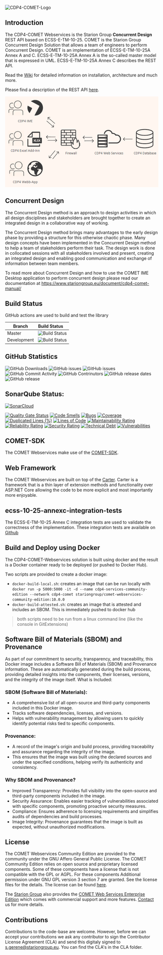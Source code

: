 ![CDP4-COMET-Logo](https://raw.githubusercontent.com/STARIONGROUP/COMET-WebServices-Community-Edition/master/COMET-Community-Edition.jpg)

## Introduction

The CDP4-COMET Webservices is the Starion Group **Concurrent Design** REST API based on ECSS-E-TM-10-25. COMET is the Starion Group Concurrent Design Solution that allows a team of engineers to perform Concurrent Design. COMET is an implementation of ECSS-E-TM-10-25A Annex A and C. ECSS-E-TM-10-25A Annex A is the so-called master model that is expressed in UML. ECSS-E-TM-10-25A Annex C describes the REST API. 

Read the [Wiki](https://github.com/STARIONGROUP/COMET-WebServices-Community-Edition/wiki) for detailed information on installation, architecture and much more.

Please find a description of the REST API [here](https://github.com/STARIONGROUP/COMET-WebServices-Community-Edition/wiki/ICD).

![CDP4-COMET-Architecture](https://raw.githubusercontent.com/STARIONGROUP/COMET-WebServices-Community-Edition/master/architecture.png)

## Concurrent Design

The Concurrent Design method is an approach to design activities in which all design disciplines and stakeholders are brought together to create an integrated design in a collaborative way of working.

The Concurrent Design method brings many advantages to the early design phase by providing a structure for this otherwise chaotic phase. Many design concepts have been implemented in the Concurrent Design method to help a team of stakeholders perform their task. The design work is done in collocated sessions with all stakeholders involved and present, creating an integrated design and enabling good communication and exchange of information between team members.

To read more about Concurrent Design and how to use the COMET IME Desktop application to perform concurrent design please read our documentation at https://www.stariongroup.eu/document/cdp4-comet-manual/

## Build Status

GitHub actions are used to build and test the library

Branch | Build Status
------- | :------------
Master | ![Build Status](https://github.com/STARIONGROUP/COMET-WebServices-Community-Edition/actions/workflows/CodeQuality.yml/badge.svg?branch=master)
Development | ![Build Status](https://github.com/STARIONGROUP/COMET-WebServices-Community-Edition/actions/workflows/CodeQuality.yml/badge.svg?branch=development)

## GitHub Statistics

![GitHub Downloads](https://img.shields.io/github/downloads/STARIONGROUP/COMET-WebServices-Community-Edition/total.svg)
![GitHub issues](https://img.shields.io/github/issues/STARIONGROUP/COMET-WebServices-Community-Edition.svg)
![GitHub issues](https://img.shields.io/github/issues-pr/STARIONGROUP/COMET-WebServices-Community-Edition.svg)
![GitHub Commit Activity](https://img.shields.io/github/commit-activity/t/STARIONGROUP/COMET-WebServices-Community-Edition.svg)
![GitHub Contrinutors](https://img.shields.io/github/contributors/STARIONGROUP/COMET-WebServices-Community-Edition.svg)
![GitHub release dates](https://img.shields.io/github/release-date/STARIONGROUP/COMET-WebServices-Community-Edition.svg)
![GitHub release](https://img.shields.io/github/release/STARIONGROUP/COMET-WebServices-Community-Edition.svg)

## SonarQube Status:

[![SonarCloud](https://sonarcloud.io/images/project_badges/sonarcloud-white.svg)](https://sonarcloud.io/summary/new_code?id=STARIONGROUP_CDP4-COMET-WebServices-Community-Edition)

[![Quality Gate Status](https://sonarcloud.io/api/project_badges/measure?project=STARIONGROUP_CDP4-COMET-WebServices-Community-Edition&metric=alert_status)](https://sonarcloud.io/summary/new_code?id=STARIONGROUP_CDP4-COMET-WebServices-Community-Edition)
[![Code Smells](https://sonarcloud.io/api/project_badges/measure?project=STARIONGROUP_CDP4-COMET-WebServices-Community-Edition&metric=code_smells)](https://sonarcloud.io/summary/new_code?id=STARIONGROUP_CDP4-COMET-WebServices-Community-Edition)
[![Bugs](https://sonarcloud.io/api/project_badges/measure?project=STARIONGROUP_CDP4-COMET-WebServices-Community-Edition&metric=bugs)](https://sonarcloud.io/summary/new_code?id=STARIONGROUP_CDP4-COMET-WebServices-Community-Edition)
[![Coverage](https://sonarcloud.io/api/project_badges/measure?project=STARIONGROUP_CDP4-COMET-WebServices-Community-Edition&metric=coverage)](https://sonarcloud.io/summary/new_code?id=STARIONGROUP_CDP4-COMET-WebServices-Community-Edition)
[![Duplicated Lines (%)](https://sonarcloud.io/api/project_badges/measure?project=STARIONGROUP_CDP4-COMET-WebServices-Community-Edition&metric=duplicated_lines_density)](https://sonarcloud.io/summary/new_code?id=STARIONGROUP_CDP4-COMET-WebServices-Community-Edition)
[![Lines of Code](https://sonarcloud.io/api/project_badges/measure?project=STARIONGROUP_CDP4-COMET-WebServices-Community-Edition&metric=ncloc)](https://sonarcloud.io/summary/new_code?id=STARIONGROUP_CDP4-COMET-WebServices-Community-Edition)
[![Maintainability Rating](https://sonarcloud.io/api/project_badges/measure?project=STARIONGROUP_CDP4-COMET-WebServices-Community-Edition&metric=sqale_rating)](https://sonarcloud.io/summary/new_code?id=STARIONGROUP_CDP4-COMET-WebServices-Community-Edition)
[![Reliability Rating](https://sonarcloud.io/api/project_badges/measure?project=STARIONGROUP_CDP4-COMET-WebServices-Community-Edition&metric=reliability_rating)](https://sonarcloud.io/summary/new_code?id=STARIONGROUP_CDP4-COMET-WebServices-Community-Edition)
[![Security Rating](https://sonarcloud.io/api/project_badges/measure?project=STARIONGROUP_CDP4-COMET-WebServices-Community-Edition&metric=security_rating)](https://sonarcloud.io/summary/new_code?id=STARIONGROUP_CDP4-COMET-WebServices-Community-Edition)
[![Technical Debt](https://sonarcloud.io/api/project_badges/measure?project=STARIONGROUP_CDP4-COMET-WebServices-Community-Edition&metric=sqale_index)](https://sonarcloud.io/summary/new_code?id=STARIONGROUP_CDP4-COMET-WebServices-Community-Edition)
[![Vulnerabilities](https://sonarcloud.io/api/project_badges/measure?project=STARIONGROUP_CDP4-COMET-WebServices-Community-Edition&metric=vulnerabilities)](https://sonarcloud.io/summary/new_code?id=STARIONGROUP_CDP4-COMET-WebServices-Community-Edition)

## COMET-SDK

The COMET Webservices make use of the [COMET-SDK](https://github.com/STARIONGROUP/COMET-SDK-Community-Edition).

## Web Framework

The COMET Webservices are built on top of the [Carter](https://github.com/CarterCommunity/Carter). Carter is a framework that is a thin layer of extension methods and functionality over ASP.NET Core allowing the code to be more explicit and most importantly more enjoyable.

## ecss-10-25-annexc-integration-tests

The ECSS-E-TM-10-25 Annex C integration tests are used to validate the correctness of the implementation. These integration tests are available on [Github](https://github.com/STARIONGROUP/ecss-10-25-annexc-integration-tests)

## Build and Deploy using Docker

The CDP4-COMET-Webservices solution is built using docker and the result is a Docker container ready to be deployed (or pushed to Docker Hub).

Two scripts are provided to create a docker image:
  - `docker-build-local.sh`: creates an image that can be run locally with `docker run -p 5000:5000 -it -d --name cdp4-services-community-edition --network cdp4-comet stariongroup/comet-webservices-community-edition:10.0.0`
  - `docker-build-attested.sh`: creates an image that is attested and includes an SBOM. This is immediately pushed to docker hub

> both scripts need to be run from a linux command line (like the console in GitExtensions)

## Software Bill of Materials (SBOM) and Provenance

As part of our commitment to security, transparency, and traceability, this Docker image includes a Software Bill of Materials (SBOM) and Provenance information. These are automatically generated during the build process, providing detailed insights into the components, their licenses, versions, and the integrity of the image itself.
What is Included:

### SBOM (Software Bill of Materials):

  - A comprehensive list of all open-source and third-party components included in this Docker image.
  - Tracks software dependencies, licenses, and versions.
  - Helps with vulnerability management by allowing users to quickly identify potential risks tied to specific components.

### Provenance:

  - A record of the image's origin and build process, providing traceability and assurance regarding the integrity of the image.
  - This ensures that the image was built using the declared sources and under the specified conditions, helping verify its authenticity and consistency.

### Why SBOM and Provenance?

  - Improved Transparency: Provides full visibility into the open-source and third-party components included in the image.
  - Security Assurance: Enables easier tracking of vulnerabilities associated with specific components, promoting proactive security measures.
  - Compliance: Ensures adherence to licensing requirements and simplifies audits of dependencies and build processes.
  - Image Integrity: Provenance guarantees that the image is built as expected, without unauthorized modifications.

## License

The COMET Webservices Community Edition are provided to the community under the GNU Affero General Public License. The COMET Community Edition relies on open source and proprietary licensed components. Some of these components have a license that is not compatible with the GPL or AGPL. For these components Additional permission under GNU GPL version 3 section 7 are granted. See the license files for the details. The license can be found [here](LICENSE).

The [Starion Group](https://www.stariongroup.eu) also provides the [COMET Web Services Enterprise Edition](https://github.com/STARIONGROUP/COMET-WebServices-Community-Edition/wiki/COMET-Web-Services-Enterprise-Edition) which comes with commercial support and more features. [Contact](https://www.stariongroup.eu/contact) us for more details.

## Contributions

Contributions to the code-base are welcome. However, before we can accept your contributions we ask any contributor to sign the Contributor License Agreement (CLA) and send this digitaly signed to s.gerene@stariongroup.eu. You can find the CLA's in the CLA folder.
